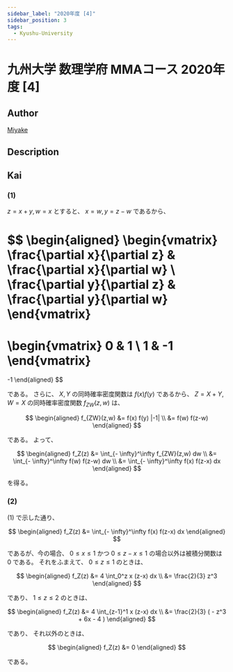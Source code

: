 ```yaml
---
sidebar_label: "2020年度 [4]"
sidebar_position: 3
tags:
  - Kyushu-University
---
```

# 九州大学 数理学府 MMAコース 2020年度 \[4\]

## **Author**
[Miyake](https://miyake.github.io/exams/index.html)

## **Description**

## **Kai**
### (1)
$z=x+y, w=x$ とすると、 $x=w, y=z-w$ であるから、

$$
  \begin{aligned}
  \begin{vmatrix}
  \frac{\partial x}{\partial z} & \frac{\partial x}{\partial w}
  \\
  \frac{\partial y}{\partial z} & \frac{\partial y}{\partial w}
  \end{vmatrix}
  =
  \begin{vmatrix}
  0 & 1 \\ 1 & -1
  \end{vmatrix}
  =
  -1
  \end{aligned}
$$

である。
さらに、
$X,Y$ の同時確率密度関数は $f(x) f(y)$ であるから、
$Z=X+Y, W=X$ の同時確率密度関数 $f_{ZW}(z,w)$ は、

$$
  \begin{aligned}
  f_{ZW}(z,w)
  &=
  f(x) f(y) |-1|
  \\
  &=
  f(w) f(z-w)
  \end{aligned}
$$

である。
よって、

$$
  \begin{aligned}
  f_Z(z)
  &=
  \int_{- \infty}^\infty f_{ZW}(z,w) dw
  \\
  &=
  \int_{- \infty}^\infty f(w) f(z-w) dw
  \\
  &=
  \int_{- \infty}^\infty f(x) f(z-x) dx
  \end{aligned}
$$

を得る。

### (2)
(1) で示した通り、

$$
\begin{aligned}
f_Z(z)
&=
\int_{- \infty}^\infty f(x) f(z-x) dx
\end{aligned}
$$

であるが、今の場合、
$0 \leq x \leq 1$ かつ $0 \leq z-x \leq 1$
の場合以外は被積分関数は $0$ である。
それをふまえて、
$0 \leq z \leq 1$ のときは、

$$
\begin{aligned}
f_Z(z)
&=
4 \int_0^z x (z-x) dx
\\
&=
\frac{2}{3} z^3
\end{aligned}
$$

であり、
$1 \leq z \leq 2$ のときは、

$$
\begin{aligned}
f_Z(z)
&=
4 \int_{z-1}^1 x (z-x) dx
\\
&=
\frac{2}{3} ( - z^3 + 6x - 4 )
\end{aligned}
$$

であり、
それ以外のときは、

$$
\begin{aligned}
f_Z(z)
&=
0
\end{aligned}
$$

である。